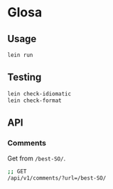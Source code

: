 # Glosa

## Usage

```sh
lein run
```

## Testing

``` sh
lein check-idiomatic
lein check-format
```

## API

### Comments

Get from `/best-SO/`.

``` sh
;; GET
/api/v1/comments/?url=/best-SO/
```
